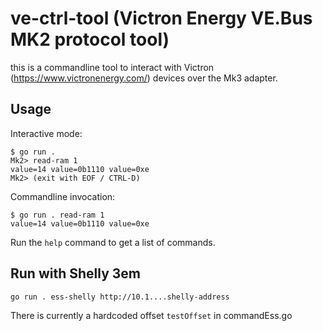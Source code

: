 # ve-ctrl-tool (Victron Energy VE.Bus MK2 protocol tool)

this is a commandline tool to interact with Victron (https://www.victronenergy.com/) devices
over the Mk3 adapter.

## Usage

Interactive mode:

```shell
$ go run .
Mk2> read-ram 1
value=14 value=0b1110 value=0xe
Mk2> (exit with EOF / CTRL-D)
```

Commandline invocation:

```shell
$ go run . read-ram 1
value=14 value=0b1110 value=0xe
```

Run the `help` command to get a list of commands.

## Run with Shelly 3em

```shell
go run . ess-shelly http://10.1....shelly-address
```

There is currently a hardcoded offset `testOffset` in commandEss.go